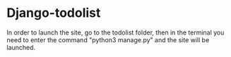 # Django-todolist
In order to launch the site, go to the todolist folder, 
then in the terminal you need to enter the command 
"python3 manage.py" and the site will be launched.
